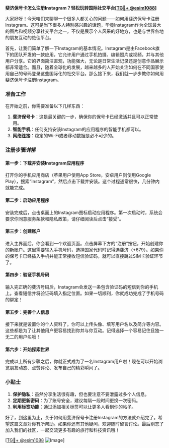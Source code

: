 **斐济保号卡怎么注册Instagram？轻松玩转国际社交平台[[TG💪+ @esim1088](https://t.me/s/esim1088)]**

大家好呀！今天咱们来聊聊一个很多人都关心的问题——如何用斐济保号卡注册Instagram。这可是当下很多人特别感兴趣的话题，毕竟Instagram作为全球最大的图片和视频分享社交平台之一，不仅是展示个人风采的好地方，也是与世界各地的朋友互动的绝佳平台。

首先，让我们简单了解一下Instagram的基本情况。Instagram是由Facebook旗下的团队开发的一款应用，它允许用户通过手机拍摄、编辑照片或视频，并与其他用户分享。它的界面简洁直观，功能强大，无论是日常生活记录还是创意作品展示都非常适合。而且，随着全球化的发展，越来越多的人开始关注如何在不同国家使用自己的号码登录这些国际化的社交平台。那么接下来，我们就一步步教你如何用斐济保号卡注册Instagram。

### 准备工作

在开始之前，你需要准备以下几样东西：
1. **斐济保号卡**：这是最关键的一步，确保你的保号卡已经激活并且可以正常使用。
2. **智能手机**：任何支持安装Instagram的应用程序的智能手机都可以。
3. **网络连接**：稳定的Wi-Fi或者移动数据是必不可少的。

### 注册步骤详解

#### 第一步：下载并安装Instagram应用程序

打开你的手机应用商店（苹果用户使用App Store，安卓用户则使用Google Play），搜索“Instagram”，然后点击下载并安装。这个过程通常很快，几分钟内就能完成。

#### 第二步：启动应用程序

安装完成后，点击桌面上的Instagram图标启动应用程序。第一次启动时，系统会要求你同意服务条款和隐私政策，请仔细阅读后点击“接受”。

#### 第三步：创建账户

进入主界面后，你会看到一个欢迎页面。点击屏幕下方的“注册”按钮，开始创建你的新账户。这里需要输入手机号码，选择国家代码时记得选斐济（+679）。如果你的保号卡已经插入手机并能正常接收短信验证码，就可以直接跳过SIM卡验证环节了。

#### 第四步：验证手机号码

输入完正确的斐济号码后，Instagram会发送一条包含验证码的短信到你的手机上。查看短信并将验证码填入指定位置。如果一切顺利，你就成功完成了手机号码的绑定！

#### 第五步：完善个人信息

接下来就是设置你的个人资料了。你可以上传头像、填写用户名以及简介等内容。这些都是为了让其他用户更容易找到你并与你互动。记得选择一个容易记住且独一无二的用户名哦！

#### 第六步：开始探索世界

完成以上所有步骤之后，你就正式成为了一名Instagram用户啦！现在可以开始浏览朋友动态、点赞评论、发布自己的精彩瞬间了。

### 小贴士

1. **保护隐私**：虽然分享生活很有趣，但也要注意不要泄露过多个人信息。
2. **定期更新密码**：为了账号安全，建议每隔一段时间更换一次密码。
3. **利用标签功能**：通过添加相关标签可以让更多人看到你的帖子。

好了，到这里为止，关于如何用斐济保号卡注册Instagram的方法就介绍完了。希望这篇文章对你有所帮助。如果你还有其他疑问，欢迎随时留言讨论。最后别忘了加入我们的社区，一起交流更多有趣的旅行和科技资讯哦！

[[TG💪+ @esim1088](https://t.me/s/esim1088) ![Image](https://i.postimg.cc/4NQfJmqS/Snipaste-2025-05-13-00-14-12.png)]